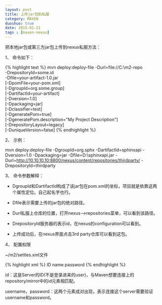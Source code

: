 ```yaml
---
layout: post
title: 上传jar包到私服
category: MAVEN
duoshuo: true
date: 2015-01-21
tags : [maven-nexus]
---
```


把本地jar包或第三方jar包上传到nexus私服方法：

<!-- more -->

1、 命令如下：

 {% highlight text %}
mvn deploy:deploy-file -Durl=file://C:\m2-repo \
                       -DrepositoryId=some.id \
                       -Dfile=your-artifact-1.0.jar \
                       [-DpomFile=your-pom.xml] \
                       [-DgroupId=org.some.group] \
                       [-DartifactId=your-artifact] \
                       [-Dversion=1.0] \
                       [-Dpackaging=jar] \
                       [-Dclassifier=test] \
                       [-DgeneratePom=true] \
                       [-DgeneratePom.description="My Project Description"] \
                       [-DrepositoryLayout=legacy] \
                       [-DuniqueVersion=false]
{% endhighlight %}

2、 示例：


mvn deploy:deploy-file -DgroupId=org.sphx -DartifactId=sphinxapi -Dversion=1.0 -Dpackaging=jar 
-Dfile=D:\sphinxapi.jar -Durl=http://10.10.10.10:8800/nexus/content/repositories/thirdparty/ -DrepositoryId=thirdparty



3、 命令参数解释：

* DgroupId和DartifactId构成了该jar包在pom.xml的坐标，项目就是依靠这两个属性定位。自己起名字也行。

* Dfile表示需要上传的jar包的绝对路径。

* Durl私服上仓库的位置，打开nexus——>repositories菜单，可以看到该路径。

* DrepositoryId服务器的表示id，在nexus的configuration可以看到。

* 上传成功后，在nexus界面点击3rd party仓库可以看到这包。

4、 配置权限

 ~/m2/settles.xml文件

 {% highlight xml %}
  <servers>
    <server>
      <id>ID</id>
      <username>name</username>
      <password>password</password>
    </server>
  </servers>
 {%  endhighlight %}

id：这是Server的ID(不是登录进来的user)，与Maven想要连接上的repository/mirror中的id元素相匹配。

username，password：这两个元素成对出现，表示连接这个server需要验证username和password。

